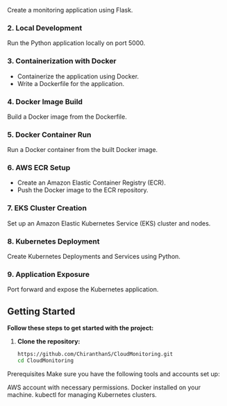 Create a monitoring application using Flask.

### 2. Local Development

Run the Python application locally on port 5000.

### 3. Containerization with Docker

- Containerize the application using Docker.
- Write a Dockerfile for the application.

### 4. Docker Image Build

Build a Docker image from the Dockerfile.

### 5. Docker Container Run

Run a Docker container from the built Docker image.

### 6. AWS ECR Setup

- Create an Amazon Elastic Container Registry (ECR).
- Push the Docker image to the ECR repository.

### 7. EKS Cluster Creation

Set up an Amazon Elastic Kubernetes Service (EKS) cluster and nodes.

### 8. Kubernetes Deployment

Create Kubernetes Deployments and Services using Python.

### 9. Application Exposure

Port forward and expose the Kubernetes application.

## Getting Started

**Follow these steps to get started with the project:**

1. **Clone the repository:**

   ```bash
   https://github.com/ChiranthanS/CloudMonitoring.git
   cd CloudMonitoring

Prerequisites
Make sure you have the following tools and accounts set up:

AWS account with necessary permissions.
Docker installed on your machine.
kubectl for managing Kubernetes clusters.
